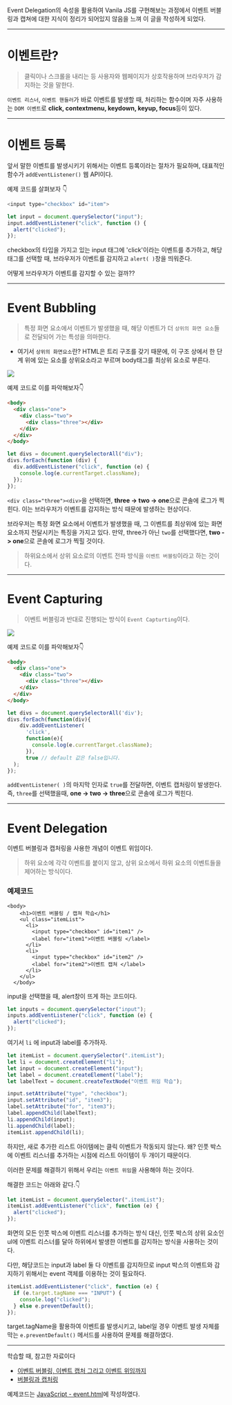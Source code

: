 Event Delegation의 속성을 활용하여 Vanila JS를 구현해보는 과정에서 이벤트 버블링과 캡쳐에 대한 지식이 정리가 되어있지 않음을 느껴 이 글을 작성하게 되었다.

---

# 이벤트란?

> 클릭이나 스크롤을 내리는 등 사용자와 웹페이지가 상호작용하며 브라우저가 감지하는 것을 말한다.

`이벤트 리스너`, `이벤트 핸들러`가 바로 이벤트를 발생할 때, 처리하는 함수이며
자주 사용하는 `DOM 이벤트`로 **click, contextmenu, keydown, keyup, focus**등이 있다.

---

# 이벤트 등록

앞서 말한 이벤트를 발생시키기 위해서는 이벤트 등록이라는 절차가 필요하며, 대표적인 함수가 `addEventListener()` 웹 API이다.

예제 코드를 살펴보자 👇

```js
<input type="checkbox" id="item">
```

```js
let input = document.querySelector("input");
input.addEventListener("click", function () {
  alert("clicked");
});
```

checkbox의 타입을 가지고 있는 input 태그에 'click'이라는 이벤트를 추가하고, 해당 태그를 선택할 때, 브라우저가 이벤트를 감지하고 `alert( )`창을 띄워준다.

어떻게 브라우저가 이벤트를 감지할 수 있는 걸까??

---

# Event Bubbling

> 특정 화면 요소에서 이벤트가 발생했을 때, 해당 이벤트가 더 `상위의 화면 요소`들로 전달되어 가는 특성을 의마한다.

- 여기서 `상위의 화면요소`란?
  HTML은 트리 구조를 갖기 때문에, 이 구조 상에서 한 단계 위에 있는 요소를 상위요소라고 부르며 body태그를 최상위 요소로 부른다.

![](https://images.velog.io/images/seohee0112/post/4f5c5a9c-cef7-440c-904d-687b0c69e5a3/image.png)

예제 코드로 이를 파악해보자👇

```html
<body>
  <div class="one">
    <div class="two">
      <div class="three"></div>
    </div>
  </div>
</body>
```

```js
let divs = document.querySelectorAll("div");
divs.forEach(function (div) {
  div.addEventListener("click", function (e) {
    console.log(e.currentTarget.className);
  });
});
```

`<div class="three"><div>`을 선택하면, **three -> two -> one**으로 콘솔에 로그가 찍힌다.
이는 브라우저가 이벤트를 감지하는 방식 때문에 발생하는 현상이다.

브라우저는 특정 화면 요소에서 이벤트가 발생했을 때, 그 이벤트를 최상위에 있는 화면 요소까지 전달시키는 특징을 가지고 있다.
만약, three가 아닌 `two`를 선택했다면, **two -> one**으로 콘솔에 로그가 찍힐 것이다.

> 하위요소에서 상위 요소로의 이벤트 전파 방식을 `이벤트 버블링`이라고 하는 것이다.

---

# Event Capturing

> 이벤트 버블링과 반대로 진행되는 방식이 `Event Capturting`이다.

![](https://images.velog.io/images/seohee0112/post/ed4aaa26-d877-4eb5-9a82-5f77cb7bd6b6/image.png)

예제 코드로 이를 파악해보자👇

```html
<body>
  <div class="one">
    <div class="two">
      <div class="three"></div>
    </div>
  </div>
</body>
```

```js
let divs = document.querySelectorAll('div');
divs.forEach(function(div){
	div.addEventListener(
      'click',
      function(e){
    	console.log(e.currentTarget.className);
      }),
      true // default 값은 false입니다.
  );
});
```

`addEventListener( )`의 마지막 인자로 `true`를 전달하면, 이벤트 캡처링이 발생한다.
즉, `three`를 선택했을때, **one -> two -> three**으로 콘솔에 로그가 찍힌다.

---

# Event Delegation

이벤트 버블링과 캡처링을 사용한 개념이 이벤트 위임이다.

> 하위 요소에 각각 이벤트를 붙이지 않고, 상위 요소에서 하위 요소의 이벤트들을 제어하는 방식이다.

### 예제코드

```
<body>
    <h1>이벤트 버블링 / 캡쳐 학습</h1>
    <ul class="itemList">
      <li>
        <input type="checkbox" id="item1" />
        <label for="item1">이벤트 버블링 </label>
      </li>
      <li>
        <input type="checkbox" id="item2" />
        <label for="item2">이벤트 캡쳐 </label>
      </li>
    </ul>
  </body>
```

input을 선택했을 때, alert창이 뜨게 하는 코드이다.

```js
let inputs = document.querySelector("input");
inputs.addEventListener("click", function (e) {
  alert("clicked");
});
```

여기서 `li` 에 input과 label를 추가하자.

```js
let itemList = document.querySelector(".itemList");
let li = document.createElement("li");
let input = document.createElement("input");
let label = document.createElement("label");
let labelText = document.createTextNode("이벤트 위임 학습");

input.setAttribute("type", "checkbox");
input.setAttribute("id", "item3");
label.setAttribute("for", "item3");
label.appendChild(labelText);
li.appendChild(input);
li.appendChild(label);
itemList.appendChild(li);
```

하지만, 새로 추가한 리스트 아이템에는 클릭 이벤트가 작동되지 않는다.
왜? 인풋 박스에 이벤트 리스너를 추가하는 시점에 리스트 아이템이 두 개이기 때문이다.

이러한 문제를 해결하기 위해서 우리는 `이벤트 위임`을 사용해야 하는 것이다.

해결한 코드는 아래와 같다.👇

```js
let itemList = document.querySelector(".itemList");
itemList.addEventListener("click", function (e) {
  alert("clicked");
});
```

화면의 모든 인풋 박스에 이벤트 리스너를 추가하는 방식 대신, 인풋 박스의 상위 요소인 ul에 이벤트 리스너를 달아 하위에서 발생한 이벤트를 감지하는 방식을 사용하는 것이다.

다만, 해당코드는 input과 label 둘 다 이벤트를 감지하므로 input 박스의 이벤트와 감지하기 위해서는 event 객체를 이용하는 것이 필요하다.

```js
itemList.addEventListener("click", function (e) {
  if (e.target.tagName === "INPUT") {
    console.log("clicked");
  } else e.preventDefault();
});
```

target.tagName을 활용하여 이벤트를 발생시키고, label일 경우 이벤트 발생 자체를 막는 `e.preventDefault()` 메서드를 사용하여 문제를 해결하였다.

---

학습할 때, 참고한 자료이다

- [이벤트 버블링, 이벤트 캡처 그리고 이벤트 위임까지](https://joshua1988.github.io/web-development/javascript/event-propagation-delegation/)
- [버블링과 캡처링](https://ko.javascript.info/bubbling-and-capturing)

예제코드는 [JavaScript - event.html](https://github.com/cs-interview-study/seohee/blob/main/JavaScript/exam/event.html)에 작성하였다.

